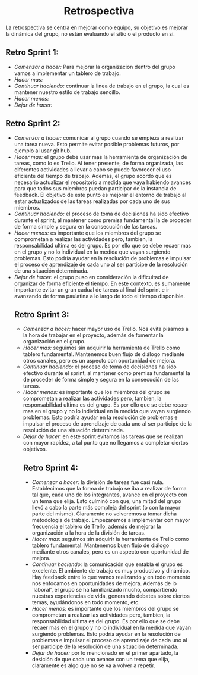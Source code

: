 <h1 align="center">Retrospectiva</h1>

La retrospectiva se centra en mejorar como equipo, su objetivo es mejorar la dinámica del grupo, no están evaluando el sitio o el producto en sí.

## Retro Sprint 1:
<ul>
    <li><em>Comenzar a hacer:</em> Para mejorar la organizacion dentro del grupo vamos a implementar un tablero de trabajo.
    <li><em>Hacer mas:</em>
    <li><em>Continuar haciendo:</em> continuar la linea de trabajo en el grupo, la cual es mantener nuestro estilo de trabajo sencillo.
    <li><em>Hacer menos:</em> 
    <li><em>Dejar de hacer:</em>
</ul>



## Retro Sprint 2:
<ul>
    <li><em>Comenzar a hacer:</em> comunicar al grupo cuando se empieza a realizar una tarea nueva. Esto permite evitar posible problemas futuros, por ejemplo al usar git hub.
    <li><em>Hacer mas:</em> el grupo debe usar mas la herramienta de organización de tareas, como lo es Trello. Al tener presente, de forma organizada, las diferentes actividades a llevar a cabo se puede favorecer el uso eficiente del tiempo de trabajo.
    Además, el grupo acordó que es necesario actualizar el repositorio a medida que vaya habiendo avances para que todos sus miembros puedan participar de la instancia de feedback. El objetivo de este punto es mejorar el entorno de trabajo al estar actualizados de las tareas realizadas por cada uno de sus miembros. 
    <li><em>Continuar haciendo:</em> el proceso de toma de decisiones ha sido efectivo durante el sprint, al mantener como premisa fundamental la de proceder de forma simple y segura en la consecución de las tareas.
    <li><em>Hacer menos:</em> es importante que los miembros del grupo se comprometan a realizar las actividades pero, tambien, la responsabilidad ultima es del grupo. Es por ello que se debe recaer mas en el grupo y no lo individual en la medida que vayan surgiendo problemas. Esto podría ayudar en la resolución de problemas e impulsar el proceso de aprendizaje de cada uno al ser participe de la resolución de una situación determinada.  
    <li><em>Dejar de hacer:</em> el grupo puso en consideración la dificultad de organizar de forma eficiente el tiempo. En este contexto, es sumamente importante evitar un gran cadual de tareas al final del sprint e ir avanzando de forma paulatina a lo largo de todo el tiempo disponible.



## Retro Sprint 3:
<ul>
    <li><em>Comenzar a hacer:</em> hacer mayor uso de Trello. Nos evita pisarnos a la hora de trabajar en el proyecto, además de fomentar la organización en el grupo.
    <li><em>Hacer mas:</em> seguimos sin adquirir la herramienta de Trello como tablero fundamental. Mantenemos buen flujo de diálogo mediante otros canales, pero es un aspecto con oportunidad de mejora.
    <li><em>Continuar haciendo:</em> el proceso de toma de decisiones ha sido efectivo durante el sprint, al mantener como premisa fundamental la de proceder de forma simple y segura en la consecución de las tareas.
    <li><em>Hacer menos:</em> es importante que los miembros del grupo se comprometan a realizar las actividades pero, tambien, la responsabilidad ultima es del grupo. Es por ello que se debe recaer mas en el grupo y no lo individual en la medida que vayan surgiendo problemas. Esto podría ayudar en la resolución de problemas e impulsar el proceso de aprendizaje de cada uno al ser participe de la resolución de una situación determinada.  
    <li><em>Dejar de hacer:</em> en este sprint evitamos las tareas que se realizan con mayor rapidez, a tal punto que no llegamos a completar ciertos objetivos.



## Retro Sprint 4:
<ul>
    <li><em>Comenzar a hacer:</em> la división de tareas fue casi nula. Establecimos que la forma de trabajo se iba a realizar de forma tal que, cada uno de los integrantes, avance en el proyecto con un tema que elija. Esto culminó con que, una mitad del grupo llevó a cabo la parte más compleja del sprint (o con la mayor parte del mismo). Claramente no volveremos a tomar dicha metodología de trabajo. Empezaremos a implementar con mayor frecuencia el tablero de Trello, además de mejorar la organización a la hora de la división de tareas.
    <li><em>Hacer mas:</em> seguimos sin adquirir la herramienta de Trello como tablero fundamental. Mantenemos buen flujo de diálogo mediante otros canales, pero es un aspecto con oportunidad de mejora.
    <li><em>Continuar haciendo:</em> la comunicación que entabla el grupo es excelente. El ambiente de trabajo es muy productivo y dinámico. Hay feedback entre lo que vamos realizando y en todo momento nos enfocamos en oportunidades de mejora. Además de lo 'laboral', el grupo se ha familiarizado mucho, compartiendo nuestras experiencias de vida, generando debates sobre ciertos temas, ayudándonos en todo momento, etc.
    <li><em>Hacer menos:</em> es importante que los miembros del grupo se comprometan a realizar las actividades pero, tambien, la responsabilidad ultima es del grupo. Es por ello que se debe recaer mas en el grupo y no lo individual en la medida que vayan surgiendo problemas. Esto podría ayudar en la resolución de problemas e impulsar el proceso de aprendizaje de cada uno al ser participe de la resolución de una situación determinada.  
    <li><em>Dejar de hacer:</em> por lo mencionado en el primer apartado, la desición de que cada uno avance con un tema que elija, claramente es algo que no se va a volver a repetir.